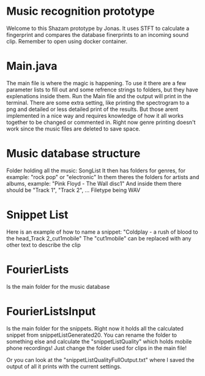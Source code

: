 # Music recognition prototype
Welcome to this Shazam prototype by Jonas.
It uses STFT to calculate a fingerprint and compares the database finerprints to an incoming sound clip.
Remember to open using docker container.

# Main.java
The main file is where the magic is happening.
To use it there are a few parameter lists to fill out and some refrence strings to folders, but they have explenations inside them.
Run the Main file and the output will print in the terminal.
There are some extra setting, like printing the spectrogram to a png and detailed or less detailed print of the results.
But those arent implemented in a nice way and requires knowledge of how it all works together to be changed or commented in.
Right now genre printing doesn't work since the music files are deleted to save space.

# Music database structure
Folder holding all the music: SongList
It then has folders for genres, for example: "rock pop" or "electronic"
In them theres the folders for artists and albums, example: "Pink Floyd - The Wall disc1"
And inside them there should be "Track 1", "Track 2", ...
Filetype being WAV

# Snippet List
Here is an example of how to name a snippet: "Coldplay - a rush of blood to the head_Track 2_cut1mobile"
The "cut1mobile" can be replaced with any other text to describe the clip

# FourierLists
Is the main folder for the music database

# FourierListsInput
Is the main folder for the snippets. Right now it holds all the calculated snippet from snippetListGenerated20.
You can rename the folder to something else and calculate the "snippetListQuality" which holds mobile phone recordings!
Just change the folder used for clips in the main file!

Or you can look at the "snippetListQualityFullOutput.txt" where I saved the output of all it prints with the current settings.